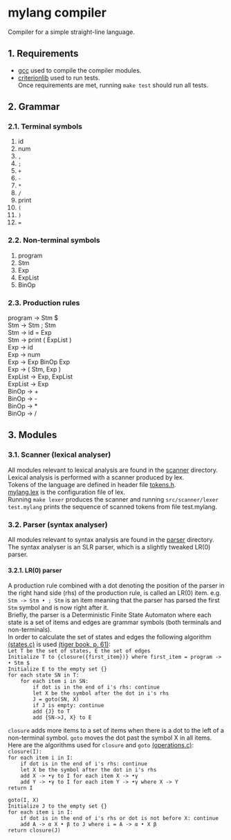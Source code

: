 # mylang compiler  
Compiler for a simple straight-line language.
## 1. Requirements
- [gcc](https://gcc.gnu.org/) used to compile the compiler modules.
- [criterionlib](https://github.com/Snaipe/Criterion) used to run tests.  
Once requirements are met, running `make test` should run all tests.

## 2. Grammar

### 2.1. Terminal symbols
1) id
2) num
3) `,`
4) `;`
5) `+`
6) `-`
7) `*`
8) `/`
9) print
10) `(`
11) `)`
12) `=`

### 2.2. Non-terminal symbols
1) program
2) Stm
3) Exp
4) ExpList
5) BinOp  

### 2.3. Production rules
program -> Stm $  
Stm -> Stm ; Stm  
Stm -> id = Exp  
Stm -> print ( ExpList )  
Exp -> id  
Exp -> num  
Exp -> Exp BinOp Exp  
Exp -> ( Stm, Exp )  
ExpList -> Exp, ExpList  
ExpList -> Exp  
BinOp -> +  
BinOp -> -  
BinOp -> *  
BinOp -> /  

## 3. Modules

### 3.1. Scanner (lexical analyser)
All modules relevant to lexical analysis are found in the [scanner](https://github.com/Maxcode123/mylang/tree/main/src/scanner) directory.  
Lexical analysis is performed with a scanner produced by lex.  
Tokens of the language are defined in header file [tokens.h](https://github.com/Maxcode123/mylang/blob/main/src/scanner/tokens.h).  
[mylang.lex](https://github.com/Maxcode123/mylang/blob/main/src/scanner/mylang.lex) is the configuration file of lex.  
Running `make lexer` produces the scanner and running `src/scanner/lexer test.mylang` prints the sequence of scanned tokens from file test.mylang.  

### 3.2. Parser (syntax analyser)
All modules relevant to syntax analysis are found in the [parser](https://github.com/Maxcode123/mylang/tree/main/src/parser) directory.  
The syntax analyser is an SLR parser, which is a slightly tweaked LR(0) parser.
#### 3.2.1. LR(0) parser
A production rule combined with a dot denoting the position of the parser in the right hand side (rhs) of the production rule, is called an LR(0) item. e.g. `Stm -> Stm • ; Stm` is an item meaning that the parser has parsed the first `Stm` symbol and is now right after it.  
Briefly, the parser is a Deterministic Finite State Automaton where each state is a set of items and edges are grammar symbols (both terminals and non-terminals).  
In order to calculate the set of states and edges the following algorithm [(states.c)](https://github.com/Maxcode123/mylang/blob/main/src/parser/states.c) is used [(tiger book, p. 61)](https://www.goodreads.com/book/show/1190651.Modern_Compiler_Implementation_in_C?from_search=true&from_srp=true&qid=uuB0dsJUgw&rank=1):  
`Let T be the set of states, E the set of edges`  
`Initialize T to {closure({first_item})} where first_item = program -> • Stm $`  
`Initialize E to the empty set {}`  
`for each state SN in T:`  
`    for each item i in SN:`  
`        if dot is in the end of i's rhs: continue`  
`        let X be the symbol after the dot in i's rhs`  
`        J = goto(SN, X)`  
`        if J is empty: continue`  
`        add {J} to T`  
`        add {SN->J, X} to E`  

`closure` adds more items to a set of items when there is a dot to the left of a non-terminal symbol. `goto` moves the dot past the symbol X in all items.  
Here are the algorithms used for `closure` and `goto` [(operations.c)](https://github.com/Maxcode123/mylang/blob/main/src/parser/operations.c):  
`closure(I):`  
`for each item i in I:`  
`    if dot is in the end of i's rhs: continue`  
`    let X be the symbol after the dot in i's rhs`  
`    add X -> •γ to I for each item X -> •γ`  
`    add Y -> •γ to I for each item Y -> •γ where X -> Y`  
`return I`  

`goto(I, X)`  
`Initialize J to the empty set {}`  
`for each item i in I:`   
`    if dot is in the end of i's rhs or dot is not before X: continue`  
`    add A -> α X • β to J where i = A -> α • X β`  
`return closure(J)`  


